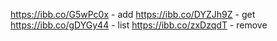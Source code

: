 https://ibb.co/G5wPc0x - add
https://ibb.co/DYZJh9Z - get
https://ibb.co/gDYGy44 - list 
https://ibb.co/zxDzqdT - remove